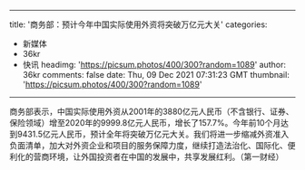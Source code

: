 
---
title: '商务部：预计今年中国实际使用外资将突破万亿元大关'
categories: 
 - 新媒体
 - 36kr
 - 快讯
headimg: 'https://picsum.photos/400/300?random=1089'
author: 36kr
comments: false
date: Thu, 09 Dec 2021 07:31:23 GMT
thumbnail: 'https://picsum.photos/400/300?random=1089'
---

<div>   
商务部表示，中国实际使用外资从2001年的3880亿元人民币（不含银行、证券、保险领域）增至2020年的9999.8亿元人民币，增长了157.7%。今年前10个月达到9431.5亿元人民币，预计全年将突破万亿元大关。我们将进一步缩减外资准入负面清单，加大对外资企业和项目的服务保障力度，继续打造法治化、国际化、便利化的营商环境，让外国投资者在中国的发展中，共享发展红利。（第一财经）  
</div>
            